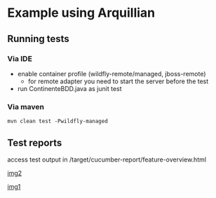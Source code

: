 # Example using Arquillian

## Running tests
### Via IDE
* enable container profile (wildfly-remote/managed, jboss-remote)
    * for remote adapter you need to start the server before the test
* run ContinenteBDD.java as junit test

### Via maven
 ``` mvn clean test -Pwildfly-managed ```

## Test reports
access test output in /target/cucumber-report/feature-overview.html 

[img1]: http://i.imgur.com/WYn7gJe.png  "General report"

[img2](http://i.imgur.com/WYn7gJe.png)

[img1]: http://i.imgur.com/MDTJOUR.png  "Detailed report"

[img1](http://i.imgur.com/MDTJOUR.png)
